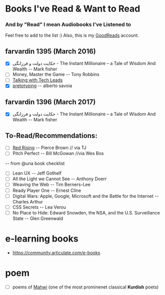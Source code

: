 # Books I've Read & Want to Read

### And by "Read" I mean Audiobooks I've Listened to

Feel free to add to the list :) Also, this is my [GoodReads](https://www.goodreads.com/) account.

## farvardin 1395 (March 2016)

* [x] حکایت دولت و فرزانگی - ‫‪The‬‬ ‫‪Instant‬‬ ‫‪Millionaire‬‬ ‫–‬ ‫‪a‬‬ ‫‪Tale‬‬ ‫‪of‬‬ ‫‪Wisdom‬‬ ‫‪And‬‬ ‫‪Wealth‬‬ -- Mark fisher
* [ ] Money, Master the Game -- Tony Robbins
* [ ] [Talking with Tech Leads](https://www.goodreads.com/review/show/1221334358)
* [x] [pretotyping](http://pretotyping.ir/) -- alberto savoia

## farvardin 1396 (March 2017)

* [x] حکایت دولت و فرزانگی - ‫‪The‬‬ ‫‪Instant‬‬ ‫‪Millionaire‬‬ ‫–‬ ‫‪a‬‬ ‫‪Tale‬‬ ‫‪of‬‬ ‫‪Wisdom‬‬ ‫‪And‬‬ ‫‪Wealth‬‬ -- Mark fisher

## To-Read/Recommendations:

* [ ] [Red Rising](http://www.audible.com/pd/Sci-Fi-Fantasy/Red-Rising-Audiobook/B00I2VWW5U/ref=a_search_c4_1_1_srImg?qid=1443799691&sr=1-1) -- Pierce Brown // via TJ
* [ ] Pitch Perfect -- Bill McGowan //via Wes Bos

-- from @una book checklist

* [ ] Lean UX -- Jeff Gothelf
* [ ] All the Light we Cannot See -- Anthony Doerr
* [ ] Weaving the Web -- Tim Berners-Lee
* [ ] Ready Player One -- Ernest Cline
* [ ] Digital Wars: Apple, Google, Microsoft and the Battle for the Internet -- Charles Arthur
* [ ] CSS Secrets -- Lea Verou
* [ ] No Place to Hide: Edward Snowden, the NSA, and the U.S. Surveillance State -- Glen Greenwald

# e-learning books

* https://community.articulate.com/e-books

# poem

* [ ] poems of [Mahwi](https://en.wikipedia.org/wiki/Mahwi) (one of the most prominenet classical **Kurdish** poets)
